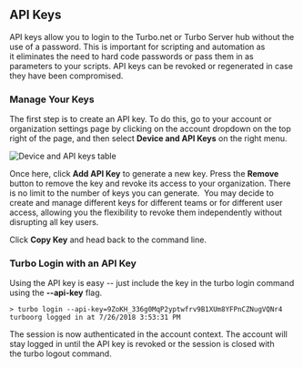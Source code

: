 ## API Keys

API keys allow you to login to the Turbo.net or Turbo Server hub without the use of a password. This is important for scripting and automation as it eliminates the need to hard code passwords or pass them in as parameters to your scripts. API keys can be revoked or regenerated in case they have been compromised.

### Manage Your Keys

The first step is to create an API key. To do this, go to your account or organization settings page by clicking on the account dropdown on the top right of the page, and then select **Device and API Keys** on the right menu.

![Device and API keys table](https://hub.turbo.net/images/docs/apikey1.png)

Once here, click **Add API Key** to generate a new key. Press the **Remove** button to remove the key and revoke its access to your organization. There is no limit to the number of keys you can generate.  You may decide to create and manage different keys for different teams or for different user access, allowing you the flexibility to revoke them independently without disrupting all key users.

Click **Copy Key** and head back to the command line.

### Turbo Login with an API Key

Using the API key is easy -- just include the key in the turbo login command using the **--api-key** flag.

```
> turbo login --api-key=9ZoKH_336g0MqP2yptwfrv9B1XUm8YFPnCZNugVQNr4
turboorg logged in at 7/26/2018 3:53:31 PM
```

The session is now authenticated in the account context. The account will stay logged in until the API key is revoked or the session is closed with the turbo logout command.
